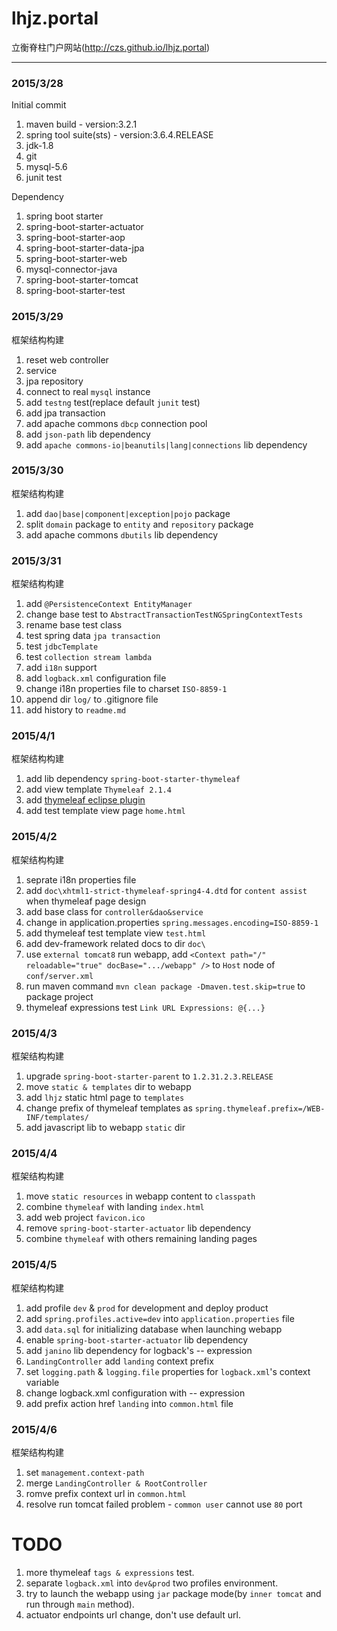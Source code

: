 # lhjz.portal
立衡脊柱门户网站(http://czs.github.io/lhjz.portal)

---

### 2015/3/28

Initial commit
>
1. maven build - version:3.2.1
2. spring tool suite(sts) - version:3.6.4.RELEASE
3. jdk-1.8
4. git
5. mysql-5.6
6. junit test

Dependency
>
1. spring boot starter
2. spring-boot-starter-actuator
3. spring-boot-starter-aop
4. spring-boot-starter-data-jpa
5. spring-boot-starter-web
6. mysql-connector-java
7. spring-boot-starter-tomcat
8. spring-boot-starter-test

### 2015/3/29

框架结构构建
>
1. reset web controller
2. service
3. jpa repository
4. connect to real `mysql` instance
5. add `testng` test(replace default `junit` test)
6. add jpa transaction
7. add apache commons `dbcp` connection pool
8. add `json-path` lib dependency
9. add `apache commons-io|beanutils|lang|connections` lib dependency

### 2015/3/30

框架结构构建
>
1. add `dao|base|component|exception|pojo` package
2. split `domain` package to `entity` and `repository` package
3. add apache commons `dbutils` lib dependency

### 2015/3/31

框架结构构建
>
1. add `@PersistenceContext EntityManager`
2. change base test to `AbstractTransactionTestNGSpringContextTests`
3. rename base test class
4. test spring data `jpa transaction`
5. test `jdbcTemplate`
6. test `collection stream lambda`
7. add `i18n` support
8. add `logback.xml` configuration file
9. change i18n properties file to charset `ISO-8859-1`
10. append dir `log/` to .gitignore file
11. add history to `readme.md`

### 2015/4/1

框架结构构建
>
1. add lib dependency `spring-boot-starter-thymeleaf`
2. add view template `Thymeleaf 2.1.4`
3. add [thymeleaf eclipse plugin](https://github.com/thymeleaf/thymeleaf-extras-eclipse-plugin#adding-content-assist-for-your-dialect)
4. add test template view page `home.html`

### 2015/4/2

框架结构构建
>
1. seprate i18n properties file
2. add `doc\xhtml1-strict-thymeleaf-spring4-4.dtd` for `content assist` when thymeleaf page design
3. add base class for `controller&dao&service`
4. change in application.properties `spring.messages.encoding=ISO-8859-1`
5. add thymeleaf test template view `test.html`
6. add dev-framework related docs to dir `doc\`
7. use `external tomcat8` run webapp, add `<Context path="/" reloadable="true" docBase=".../webapp" />` to `Host` node of `conf/server.xml`
8. run maven command `mvn clean package -Dmaven.test.skip=true` to package project
9. thymeleaf expressions test `Link URL Expressions: @{...}`

### 2015/4/3

框架结构构建
>
1. upgrade `spring-boot-starter-parent` to `1.2.31.2.3.RELEASE`
2. move `static & templates` dir to webapp
3. add `lhjz` static html page to `templates`
4. change prefix of thymeleaf templates as `spring.thymeleaf.prefix=/WEB-INF/templates/`
5. add javascript lib to webapp `static` dir

### 2015/4/4

框架结构构建
>
1. move `static resources` in webapp content to `classpath`
2. combine `thymeleaf` with landing `index.html`
3. add web project `favicon.ico`
4. remove `spring-boot-starter-actuator` lib dependency
5. combine `thymeleaf` with others remaining landing pages

### 2015/4/5

框架结构构建
>
1. add profile `dev` & `prod` for development and deploy product
2. add `spring.profiles.active=dev` into `application.properties` file
3. add `data.sql` for initializing database when launching webapp
4. enable `spring-boot-starter-actuator` lib dependency
5. add `janino` lib dependency for logback's <if>-<then>-<else> expression
6. `LandingController` add `landing` context prefix
7. set `logging.path` & `logging.file` properties for `logback.xml`'s context variable
8. change logback.xml configuration with <if>-<then>-<else> expression
9. add prefix action href `landing` into `common.html` file

### 2015/4/6

框架结构构建
>
1. set `management.context-path`
2. merge `LandingController & RootController`
3. romve prefix context url in `common.html`
4. resolve run tomcat failed problem - `common user` cannot use `80` port

# TODO
>
1. more thymeleaf `tags & expressions` test.
2. separate `logback.xml` into `dev&prod` two profiles environment.
3. try to launch the webapp using `jar` package mode(by `inner tomcat` and run through `main` method).
4. actuator endpoints url change, don't use default url.
